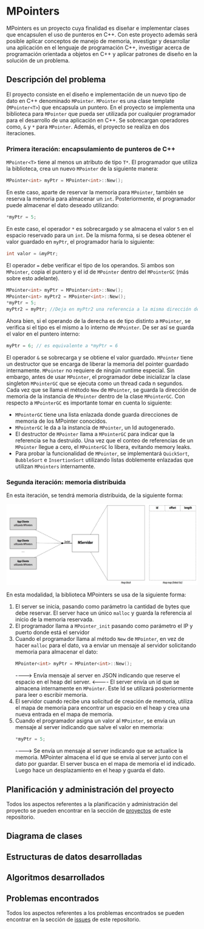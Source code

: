 # MPointers
MPointers es un proyecto cuya finalidad es diseñar e implementar clases que encapsulen el uso de punteros en C++. Con este proyecto además será posible aplicar conceptos de manejo de memoria, investigar y desarrollar una aplicación en el lenguaje de programación C++, investigar acerca de programación orientada a objetos en C++ y aplicar patrones de diseño en la solución de un problema.

## Descripción del problema
El proyecto consiste en el diseño e implementación de un nuevo tipo de dato en C++ denominado `MPointer`. `MPointer` es una clase template (`MPointer<T>`) que encapsula un puntero. En el proyecto se implementa una biblioteca para `MPointer` que pueda ser utilizada por cualquier programador para el desarrollo de una aplicación en C++. Se sobrecargan operadores como, `&` y `*` para `MPointer`. Además, el proyecto se realiza en dos iteraciones.

### Primera iteración:  encapsulamiento de punteros de C++
`MPointer<T>` tiene al menos un atributo de tipo `T*`. El programador que utiliza la biblioteca, crea un nuevo `MPointer` de la siguiente manera:

```c++
MPointer<int> myPtr = MPointer<int>::New();
```

En este caso, aparte de reservar la memoria para `MPointer`, también se reserva la memoria para almacenar un `int`. Posteriormente, el programador puede almacenar el dato deseado utilizando:

```c++
*myPtr = 5;
```

En este caso, el operador `*` es sobrecargado y se almacena el valor `5` en el espacio reservado para un `int`. De la misma forma, si se desea obtener el valor guardado en `myPtr`, el programador haría lo siguiente:

```c++
int valor = &myPtr;
```

El operador `=` debe verificar el tipo de los operandos. Si ambos son `MPointer`, copia el puntero y el id de `MPointer` dentro del `MPointerGC` (más sobre esto adelante).

```c++
MPointer<int> myPtr = MPointer<int>::New();
MPointer<int> myPtr2 = MPointer<int>::New();
*myPtr = 5;
myPtr2 = myPtr; //Deja en myPtr2 una referencia a la misma dirección de memoria donde está 5 y copia el id
```

Ahora bien, si el operando de la derecha es de tipo distinto a `MPointer`, se verifica si el tipo es el mismo a lo interno de `MPointer`. De ser así se guarda el valor en el puntero interno:

```c++
myPtr = 6; // es equivalente a *myPtr = 6
```

El operador `&` se sobrecarga y se obtiene el valor guardado. `MPointer` tiene un destructor que se encarga de liberar la memoria del pointer guardado internamente. `MPointer` no requiere de ningún runtime especial. Sin embargo, antes de usar `MPointer`, el programador debe inicializar la clase singleton `MPointerGC` que se ejecuta como un thread cada n segundos. Cada vez que se llama el método `New` de `MPointer`, se guarda la dirección de memoria de la instancia de `MPointer` dentro de la clase `MPointerGC`. Con respecto a `MPointerGC` es importante tomar en cuenta lo siguiente:

* `MPointerGC` tiene una lista enlazada donde guarda direcciones de memoria de los MPointer conocidos.
* `MPointerGC` le da a la instancia de `MPointer`, un Id autogenerado.
* El destructor de `MPointer` llama a `MPointerGC` para indicar que la referencia se ha destruido. Una vez que el conteo de referencias de un `MPointer` llegue a cero, el `MPointerGC` lo libera, evitando memory leaks.
* Para probar la funcionalidad de `MPointer`, se implementará `QuickSort`, `BubbleSort` e `InsertionSort` utilizando listas doblemente enlazadas que utilizan `MPointers` internamente.

### Segunda iteración: memoria distribuida
En esta iteración, se tendrá memoria distribuida, de la siguiente forma:

![Server](/Enunciado/server.png)

En esta modalidad, la biblioteca MPointers se usa de la siguiente forma:
1. El server se inicia, pasando como parámetro la cantidad de bytes que debe reservar. El server hace un único `malloc` y guarda la referencia al inicio de la memoria reservada.
2. El programador llama a `MPointer_init` pasando como parámetro el IP y puerto donde está el servidor
3. Cuando el programador llama al método `New` de `MPointer`, en vez de hacer `malloc` para el dato, va a enviar un mensaje al servidor solicitando memoria para almacenar el dato: 
    ```c++
    MPointer<int> myPtr = MPointer<int>::New();
    ```
    ----> Envía mensaje al server en JSON indicando que reserve el espacio en el heap del server.
    <---- El server envía un id que se almacena internamente en `MPointer`. Este Id se utilizará posteriormente para leer o escribir memoria.
4. El servidor cuando recibe una solicitud de creación de memoria, utiliza el mapa de memoria para encontrar un espacio en el heap y crea una nueva entrada en el mapa de memoria.
5. Cuando el programador asigna un valor al `MPointer`, se envia un mensaje al server indicando que salve el valor en memoria:
    ```c++
    *myPtr = 5;
    ```
    ----> Se envía un mensaje al server indicando que se actualice la memoria. MPointer almacena el id que se envia al server junto con el dato por guardar.
    El server busca en el mapa de memoria el id indicado. Luego hace un desplazamiento en el heap y guarda el dato.

## Planificación y administración del proyecto
Todos los aspectos referentes a la planificación y administración del proyecto se pueden encontrar en la sección de [proyectos](https://github.com/edmobe/MPointers/projects) de este repositorio.

## Diagrama de clases


## Estructuras de datos desarrolladas


## Algoritmos desarrollados


## Problemas encontrados
Todos los aspectos referentes a los problemas encontrados se pueden encontrar en la sección de [issues](https://github.com/edmobe/MPointers/issues) de este repositorio.